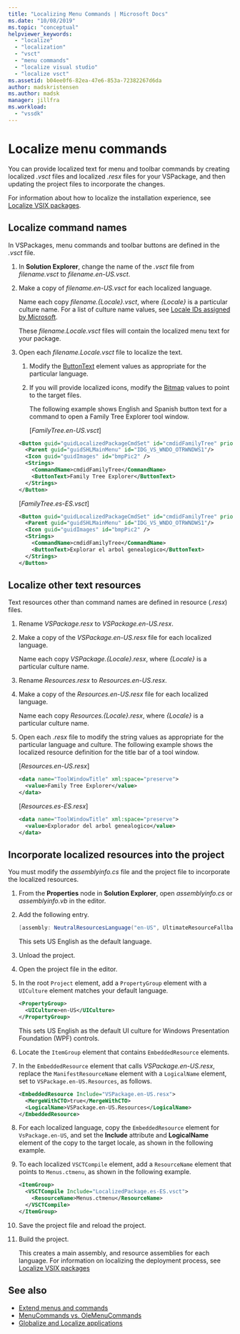 ```yaml
---
title: "Localizing Menu Commands | Microsoft Docs"
ms.date: "10/08/2019"
ms.topic: "conceptual"
helpviewer_keywords:
  - "localize"
  - "localization"
  - "vsct"
  - "menu commands"
  - "localize visual studio"
  - "localize vsct"
ms.assetid: b04ee0f6-82ea-47e6-853a-72382267d6da
author: madskristensen
ms.author: madsk
manager: jillfra
ms.workload:
  - "vssdk"
---
```

# Localize menu commands
You can provide localized text for menu and toolbar commands by creating localized *.vsct* files and localized *.resx* files for your VSPackage, and then updating the project files to incorporate the changes.

 For information about how to localize the installation experience, see [Localize VSIX packages](../extensibility/localizing-vsix-packages.md).

## Localize command names
 In VSPackages, menu commands and toolbar buttons are defined in the *.vsct* file.

1. In **Solution Explorer**, change the name of the *.vsct* file from *filename.vsct* to *filename.en-US.vsct*.

2. Make a copy of *filename.en-US.vsct* for each localized language.

    Name each copy *filename.{Locale}.vsct*, where *{Locale}* is a particular culture name. For a list of culture name values, see [Locale IDs assigned by Microsoft](/windows/uwp/publish/supported-languages).

    These *filename.Locale.vsct* files will contain the localized menu text for your package.

3. Open each *filename.Locale.vsct* file to localize the text.

   1. Modify the [ButtonText](../extensibility/buttontext-element.md) element values as appropriate for the particular language.

   2. If you will provide localized icons, modify the [Bitmap](../extensibility/bitmap-element.md) values to point to the target files.

      The following example shows English and Spanish button text for a command to open a Family Tree Explorer tool window.

      [*FamilyTree.en-US.vsct*]

   ```xml
   <Button guid="guidLocalizedPackageCmdSet" id="cmdidFamilyTree" priority="0x0100" type="Button">
     <Parent guid="guidSHLMainMenu" id="IDG_VS_WNDO_OTRWNDWS1"/>
     <Icon guid="guidImages" id="bmpPic2" />
     <Strings>
       <CommandName>cmdidFamilyTree</CommandName>
       <ButtonText>Family Tree Explorer</ButtonText>
     </Strings>
   </Button>
   ```

    [*FamilyTree.es-ES.vsct*]

   ```xml
   <Button guid="guidLocalizedPackageCmdSet" id="cmdidFamilyTree" priority="0x0100" type="Button">
     <Parent guid="guidSHLMainMenu" id="IDG_VS_WNDO_OTRWNDWS1"/>
     <Icon guid="guidImages" id="bmpPic2" />
     <Strings>
       <CommandName>cmdidFamilyTree</CommandName>
       <ButtonText>Explorar el arbol genealogico</ButtonText>
     </Strings>
   </Button>

   ```

## Localize other text resources
 Text resources other than command names are defined in resource (*.resx*) files.

1. Rename *VSPackage.resx* to *VSPackage.en-US.resx*.

2. Make a copy of the *VSPackage.en-US.resx* file for each localized language.

     Name each copy *VSPackage.{Locale}.resx*, where *{Locale}* is a particular culture name.

3. Rename *Resources.resx* to *Resources.en-US.resx*.

4. Make a copy of the *Resources.en-US.resx* file for each localized language.

     Name each copy *Resources.{Locale}.resx*, where *{Locale}* is a particular culture name.

5. Open each *.resx* file to modify the string values as appropriate for the particular language and culture. The following example shows the localized resource definition for the title bar of a tool window.

     [*Resources.en-US.resx*]

    ```xml
    <data name="ToolWindowTitle" xml:space="preserve">
      <value>Family Tree Explorer</value>
    </data>
    ```

     [*Resources.es-ES.resx*]

    ```xml
    <data name="ToolWindowTitle" xml:space="preserve">
      <value>Explorador del arbol genealogico</value>
    </data>

    ```

## Incorporate localized resources into the project
 You must modify the *assemblyinfo.cs* file and the project file to incorporate the localized resources.

1. From the **Properties** node in **Solution Explorer**, open *assemblyinfo.cs* or *assemblyinfo.vb* in the editor.

2. Add the following entry.

    ```csharp
    [assembly: NeutralResourcesLanguage("en-US", UltimateResourceFallbackLocation.Satellite)]
    ```

     This sets US English as the default language.

3. Unload the project.

4. Open the project file in the editor.

5. In the root `Project` element, add a `PropertyGroup` element with a `UICulture` element matches your default language.

    ```xml
    <PropertyGroup>
      <UICulture>en-US</UICulture>
    </PropertyGroup>
    ```

     This sets US English as the default UI culture for Windows Presentation Foundation (WPF) controls.

6. Locate the `ItemGroup` element that contains `EmbeddedResource` elements.

7. In the `EmbeddedResource` element that calls *VSPackage.en-US.resx*, replace the `ManifestResourceName` element with a `LogicalName` element, set to `VSPackage.en-US.Resources`, as follows.

    ```xml
    <EmbeddedResource Include="VSPackage.en-US.resx">
      <MergeWithCTO>true</MergeWithCTO>
      <LogicalName>VSPackage.en-US.Resources</LogicalName>
    </EmbeddedResource>
    ```

8. For each localized language, copy the  `EmbeddedResource` element for `VsPackage.en-US`, and set the **Include** attribute and **LogicalName** element of the copy to the target locale, as shown in the following example.

9. To each localized `VSCTCompile` element, add a `ResourceName` element that points to `Menus.ctmenu`, as shown in the following example.

    ```xml
    <ItemGroup>
      <VSCTCompile Include="LocalizedPackage.es-ES.vsct">
        <ResourceName>Menus.ctmenu</ResourceName>
      </VSCTCompile>
    </ItemGroup>
    ```

10. Save the project file and reload the project.

11. Build the project.

     This creates a main assembly, and resource assemblies for each language. For information on localizing the deployment process, see [Localize VSIX packages](../extensibility/localizing-vsix-packages.md)

## See also
- [Extend menus and commands](../extensibility/extending-menus-and-commands.md)
- [MenuCommands vs. OleMenuCommands](../extensibility/menucommands-vs-olemenucommands.md)
- [Globalize and Localize applications](../ide/globalizing-and-localizing-applications.md)
